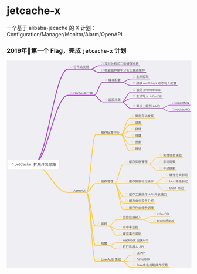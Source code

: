 # jetcache-x

一个基于 alibaba-jecache 的 X 计划：Configuration/Manager/Monitor/Alarm/OpenAPI

### 2019年第一个 Flag，完成 `jetcache-x` 计划


![JetCache-X](./screenshots/jetcache-x.png)
